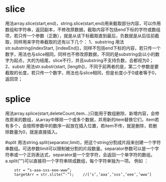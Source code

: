 # slice
用法array.slice(start,end)，string.slice(start,end)用来截取部分内容，可以作用数组和字符串，返回副本，不修改原数据，截取内容不包括end下标的字符或数组项，若只传一个参数（正数），就是从该下标截取直到最后，负数就是从后往前截取，同样用来字符串截取的还有以下几个：
1、substring
用法str.substring(indexStart, [indexEnd])，同样不包括end下标的内容，若只传一个数字，用法也与slice相同，同样也不修改原数据，不同的是substring会以小的数字为起点，大的为结尾，slice不行，并且substring不支持负数，会都视为0；
2、substr
用法str.substr(start, [length])，不同于前两者的是，第二个参数是要截取的长度，若只传一个数字，用法也与slice相同，但是长度小于0或者等于0，返回空；

# splice
用法array.splice(start,deleteCount,item...)只能用于数组删除、新增内容，会修改原来的数组，从array中移除一个或多个数据，并用新的item替换它们，item若有多个，会按照参数中的数序一起放在插入位置，若item不传，就是删除，若删除数量为0，就是直接插入。

#split
用法string.split(separator,limit)，把这个string分割成片段来创建一个字符串数组。可选参数limit可以限制被分割的片段数量。separator参数可以是一个字符串或一个正则表达式，separator是一个空字符，会返回一个单字符的数组。a.split("")可以直接将一个字符串转成数组，每个字符单独为一项。
例如 ： 

        str = “s-aaa-sss-eee-www”;
        targetArr = str.slite(“-”);    //[‘s’,’aaa’,’sss’,’eee’,’www’]
        
